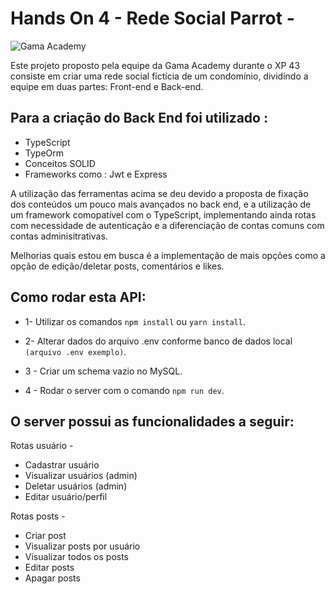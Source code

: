 # Hands On 4  - Rede Social Parrot -
 
![Gama Academy](https://storage.gama.academy/logo.svg)


 Este projeto proposto pela equipe da Gama Academy durante o XP 43 consiste em criar uma rede social fictícia de um condomínio, dividindo a equipe em duas partes: Front-end e Back-end.

## Para a criação do Back End foi utilizado :
- TypeScript<br>
- TypeOrm<br>
- Conceitos SOLID<br>
- Frameworks como : Jwt e Express<br>

A utilização das ferramentas acima se deu devido a proposta de fixação dos conteúdos um pouco mais avançados no back end, e a utilização de um framework comopatível com o TypeScript, implementando ainda rotas com necessidade de autenticação e a diferenciação de contas comuns com contas adminisitrativas.

Melhorias quais estou em busca é a implementação de mais opções como a opção de edição/deletar posts, comentários e likes.

## Como rodar esta API:
- 1- Utilizar os comandos `npm install` ou `yarn install`.

- 2- Alterar dados do arquivo .env conforme banco de dados local `(arquivo .env exemplo)`. 

- 3 - Criar um schema vazio no MySQL.

- 4 - Rodar o server com o comando `npm run dev`.


## O server possui as funcionalidades a seguir:

Rotas usuário -
- Cadastrar usuário
- Visualizar usuários (admin)
- Deletar usuários (admin)
- Editar usuário/perfil

Rotas posts - 
- Criar post
- Visualizar posts por usuário
- Visualizar todos os posts
- Editar posts
- Apagar posts


## 
